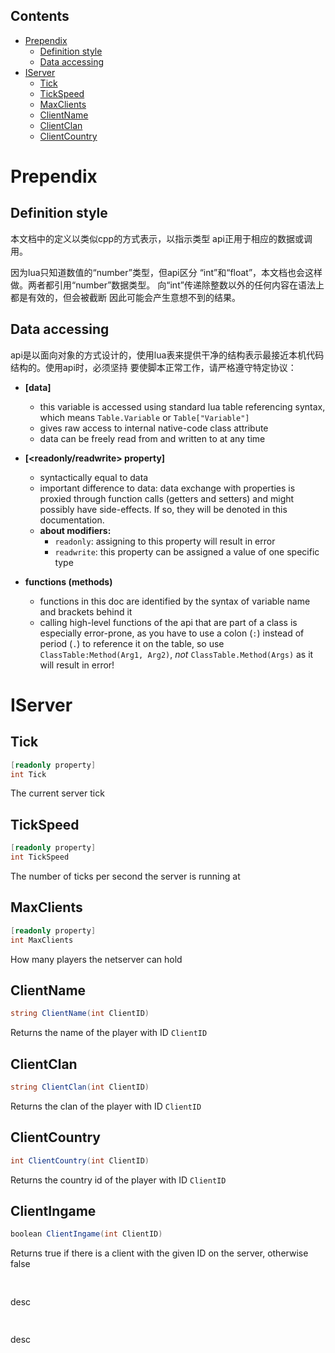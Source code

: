 Contents
-------
- [Prependix](#prependix)
    - [Definition style](#definition-style)
    - [Data accessing](#data-accessing)
- [IServer](#iserver)
    - [Tick](#tick)
    - [TickSpeed](#tickspeed)
    - [MaxClients](#maxclients)
    - [ClientName](#clientname)
    - [ClientClan](#clientclan)
    - [ClientCountry](#clientcountry)
    
# Prependix
## Definition style
本文档中的定义以类似cpp的方式表示，以指示类型
api正用于相应的数据或调用。

因为lua只知道数值的“number”类型，但api区分
“int”和“float”，本文档也会这样做。两者都引用“number”数据类型。
向“int”传递除整数以外的任何内容在语法上都是有效的，但会被截断
因此可能会产生意想不到的结果。

## Data accessing
api是以面向对象的方式设计的，使用lua表来提供干净的结构表示最接近本机代码结构的。使用api时，必须坚持
要使脚本正常工作，请严格遵守特定协议：

- **[data]**
    - this variable is accessed using standard lua table referencing syntax,
      which means `Table.Variable` or `Table["Variable"]`
    - gives raw access to internal native-code class attribute
    - data can be freely read from and written to at any time
    
- **[<readonly/readwrite> property]**
    - syntactically equal to data
    - important difference to data: data exchange with properties is proxied through function
      calls (getters and setters) and might possibly have side-effects. If so, they will
      be denoted in this documentation.
    - **about modifiers:**
        - `readonly`: assigning to this property will result in error
        - `readwrite`: this property can be assigned a value of one specific type

- **functions (methods)**
    - functions in this doc are identified by the syntax of variable name and brackets behind it 
    - calling high-level functions of the api that are part of a class is especially error-prone,
      as you have to use a colon (`:`) instead of period (`.`) to reference it on the table,
      so use `ClassTable:Method(Arg1, Arg2)`, *not* `ClassTable.Method(Args)` as it will result in error!
      

# IServer
## Tick
```cs
[readonly property]
int Tick
```
The current server tick

## TickSpeed
```cs
[readonly property]
int TickSpeed
```
The number of ticks per second the server is running at

## MaxClients
```cs
[readonly property]
int MaxClients
```
How many players the netserver can hold

## ClientName
```cs
string ClientName(int ClientID)
```
Returns the name of the player with ID `ClientID`

## ClientClan
```cs
string ClientClan(int ClientID)
```
Returns the clan of the player with ID `ClientID`

## ClientCountry
```cs
int ClientCountry(int ClientID)
```
Returns the country id of the player with ID `ClientID`

## ClientIngame
```cs
boolean ClientIngame(int ClientID)
```
Returns true if there is a client with the given ID on the server, otherwise false

## 
```cs

```
desc

## 
```cs

```
desc
